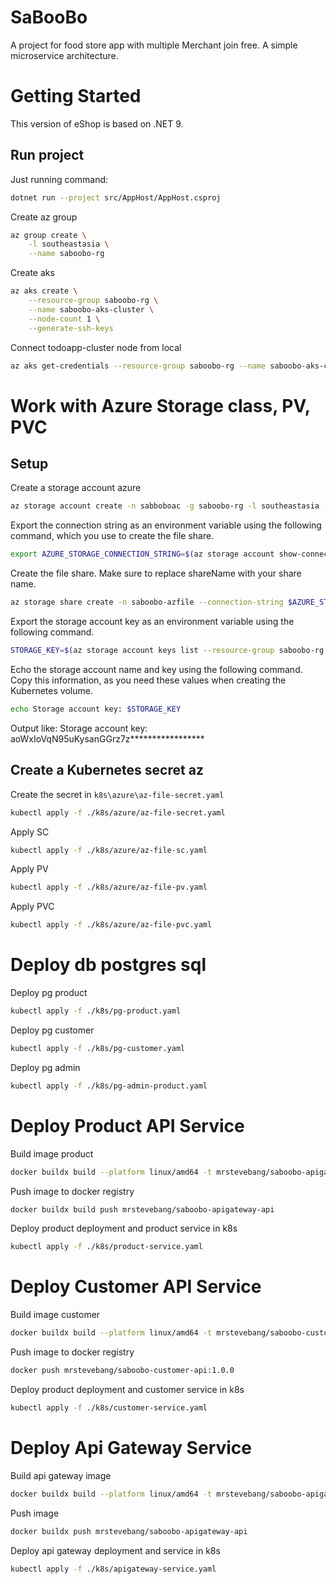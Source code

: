 # SaBooBo

A project for food store app with multiple Merchant join free. A simple microservice architecture.

# Getting Started
This version of eShop is based on .NET 9.
## Run project
Just running command:
``` bash
dotnet run --project src/AppHost/AppHost.csproj
```

Create az group
``` bash
az group create \
    -l southeastasia \
    --name saboobo-rg
```

Create aks
``` bash
az aks create \
    --resource-group saboobo-rg \
    --name saboobo-aks-cluster \
    --node-count 1 \
    --generate-ssh-keys
```

Connect todoapp-cluster node from local

``` bash
az aks get-credentials --resource-group saboobo-rg --name saboobo-aks-cluster
```

# Work with Azure Storage class, PV, PVC

## Setup

Create a storage account  azure
``` bash
az storage account create -n sabboboac -g saboobo-rg -l southeastasia --sku Standard_LRS
```

Export the connection string as an environment variable using the following command, which you use to create the file share.
``` bash
export AZURE_STORAGE_CONNECTION_STRING=$(az storage account show-connection-string -n sabboboac -g saboobo-rg -o tsv)
```

Create the file share. Make sure to replace shareName with your share name.
``` bash
az storage share create -n saboobo-azfile --connection-string $AZURE_STORAGE_CONNECTION_STRING
```

Export the storage account key as an environment variable using the following command.
``` bash
STORAGE_KEY=$(az storage account keys list --resource-group saboobo-rg --account-name sabboboac --query "[0].value" -o tsv)
```

Echo the storage account name and key using the following command. Copy this information, as you need these values when creating the Kubernetes volume.
``` bash
echo Storage account key: $STORAGE_KEY
```

Output like: Storage account key: aoWxIoVqN95uKysanGGrz7z*****************

## Create a Kubernetes secret az

Create the secret in `k8s\azure\az-file-secret.yaml`

 ``` bash
kubectl apply -f ./k8s/azure/az-file-secret.yaml
```

Apply SC

 ``` bash
kubectl apply -f ./k8s/azure/az-file-sc.yaml
```

Apply PV
 ``` bash
kubectl apply -f ./k8s/azure/az-file-pv.yaml
```

Apply PVC
 ``` bash
kubectl apply -f ./k8s/azure/az-file-pvc.yaml
```


# Deploy db postgres sql

Deploy pg product
``` bash
kubectl apply -f ./k8s/pg-product.yaml
```

Deploy pg customer
``` bash
kubectl apply -f ./k8s/pg-customer.yaml
```

Deploy pg admin
``` bash
kubectl apply -f ./k8s/pg-admin-product.yaml
```


# Deploy Product API Service

Build image product
``` bash 
docker buildx build --platform linux/amd64 -t mrstevebang/saboobo-apigateway-api -f src/ApiGateway/Dockerfile .
```

Push image to docker registry
``` bash 
docker buildx build push mrstevebang/saboobo-apigateway-api
```

Deploy product deployment and product service in k8s
``` bash
kubectl apply -f ./k8s/product-service.yaml
```

# Deploy Customer API Service

Build image customer
``` bash 
docker buildx build --platform linux/amd64 -t mrstevebang/saboobo-customer-api:1.0.0 -f src/Customer/Dockerfile .
```

Push image to docker registry
``` bash 
docker push mrstevebang/saboobo-customer-api:1.0.0 
```

Deploy product deployment and customer service in k8s
``` bash
kubectl apply -f ./k8s/customer-service.yaml
```

# Deploy Api Gateway Service

Build api gateway image
``` bash
docker buildx build --platform linux/amd64 -t mrstevebang/saboobo-apigateway-api:1.0.0 -f src/ApiGateway/Dockerfile .
```

Push image
``` bash
docker buildx push mrstevebang/saboobo-apigateway-api
```

Deploy api gateway deployment and service in k8s
``` bash
kubectl apply -f ./k8s/apigateway-service.yaml
```